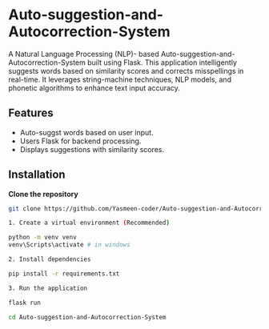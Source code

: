 # Auto-suggestion-and-Autocorrection-System
A Natural Language Processing (NLP)- based Auto-suggestion-and-Autocorrection-System built using Flask. This application intelligently suggests words based on similarity scores and corrects misspellings in real-time. It leverages string-machine techniques, NLP models, and phonetic algorithms to enhance text input accuracy.

## Features
- Auto-suggst words based on user input.
- Users Flask for backend processing.
- Displays suggestions with similarity scores.

## Installation
**Clone the repository**
```bash
git clone https://github.com/Yasmeen-coder/Auto-suggestion-and-Autocorrection-System.git

1. Create a virtual environment (Recommended)

python -m venv venv
venv\Scripts\activate # in windows

2. Install dependencies

pip install -r requirements.txt

3. Run the application

flask run

cd Auto-suggestion-and-Autocorrection-System
